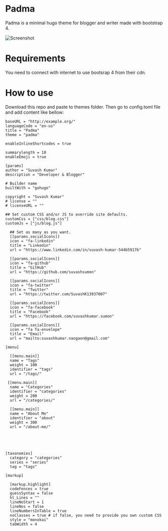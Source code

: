 # Padma
Padma is a minimal hugo theme for blogger and writer made with bootstrap 4.

![Screenshot](images/screenshot.jpg)

# Requirements
You need to connect with internet to use bootsrap 4 from their cdn.

# How to use
Download this repo and paste to themes folder. Then go to config.toml file and add content like bellow:
```
baseURL = "http://example.org/"
languageCode = "en-us"
title = "Padma"
theme = "padma"

enableInlineShortcodes = true

summarylength = 10
enableEmoji = true

[params]
author = "Suvash Kumar"
description = "Developer & Blogger"

# Builder name
builtWith = "gohugo"

copyright = "Suvash Kumar"
# license = ""
# licenseURL = ""

## Set custom CSS and/or JS to override site defaults.
customCss = ["css/blog.css"]
customJs = ["js/blog.js"]

  ## Set as many as you want.
  [[params.socialIcons]]
  icon = "fa-linkedin"
  title = "Linkedin"
  url = "https://www.linkedin.com/in/suvash-kumar-544b5917b"

  [[params.socialIcons]]
  icon = "fa-github"
  title = "GitHub"
  url = "https://github.com/suvashsumon"

  [[params.socialIcons]]
  icon = "fa-twitter"
  title = "Twitter"
  url = "https://twitter.com/SuvashK13937007"

  [[params.socialIcons]]
  icon = "fa-facebook"
  title = "Facebook"
  url = "https://facebook.com/suvashkumar.sumon"

  [[params.socialIcons]]
  icon = "fa fa-envelope"
  title = "Email"
  url = "mailto:suvashkumar.naogaon@gmail.com"

[menu]

  [[menu.main]]
  name = "Tags"
  weight = 100
  identifier = "tags"
  url = "/tags/"

 [[menu.main]]
  name = "Categories"
  identifier = "categories"
  weight = 200
  url = "/categories/"

  [[menu.main]]
  name = "About Me"
  identifier = "about"
  weight = 300
  url = "/about-me/"





[taxonomies]
  category = "categories"
  series = "series"
  tag = "tags"

[markup]

  [markup.highlight]
  codeFences = true
  guessSyntax = false
  hl_Lines = ""
  lineNoStart = 1
  lineNos = false
  lineNumbersInTable = true
  noClasses = true # if false, you need to provide you own custom CSS
  style = "monokai"
  tabWidth = 4

```